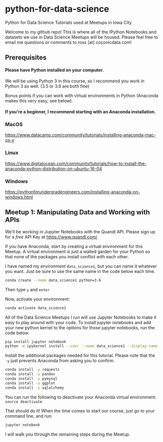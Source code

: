 # python-for-data-science
Python for Data Science Tutorials used at Meetups in Iowa City

Welcome to my github repo! This is where all of the IPython Notebooks and datasets we use in Data Science Meetups will be housed. Please feel free to email me questions or comments to ross [at] coconicdata.com!

## Prerequisites
#### Please have Python installed on your computer.
We will be using Python 3 in this course, so I recommend you work in Python 3 as well. (3.5 or 3.6 are both fine)

Bonus points if you can work with virtual environments in Python (Anaconda makes this very easy, see below).

#### If you're a beginner, I recommend starting with an Anaconda installation.
### MacOS
https://www.datacamp.com/community/tutorials/installing-anaconda-mac-os-x
### Linux
https://www.digitalocean.com/community/tutorials/how-to-install-the-anaconda-python-distribution-on-ubuntu-16-04
### Windows
https://pythonforundergradengineers.com/installing-anaconda-on-windows.html

## Meetup 1: Manipulating Data and Working with APIs
We'll be working in Jupyter Notebooks with the Quandl API. Please sign up for a *free* API Key at https://www.quandl.com/

If you have Anaconda, start by creating a virtual environment for this Meetup. 
A virtual environment is just a walled garden for your Python so that none of the packages you install conflict with each other.

I have named my environment `data_science1`, but you can name it whatever you want. Just be sure to use the same name in the code below each time.

```bash
conda create --name data_science1 python=3.6
```
Then type `y` and `enter`

Now, activate your environment:

```bash
conda activate data_science1
```

All of the Data Science Meetups I run will use Jupyter Notebooks to make it easy to play around with your code.
To install jupyter notebooks and add your new python kernel to the options for those jupyter notebooks, run the code below.
```bash
pip install jupyter notebook
python -m ipykernel install --user --name data_science1 --display-name "Python 3.6 (data_science1)"
```
Install the additional packages needed for this tutorial. Please note that the `-y` just prevents Anaconda from asking you to confirm.
```bash
conda install -y requests
conda install -y pandas
conda install -y pymysql
conda install -y ggplot
conda install -y sqlalchemy
```
You can run the following to deactivate your Anaconda virtual environment: `source deactivate`

That should do it!
When the time comes to start our course, just go to your command line, and run:
```bash
jupyter notebook
```
I will walk you through the remaining steps during the Meetup.
